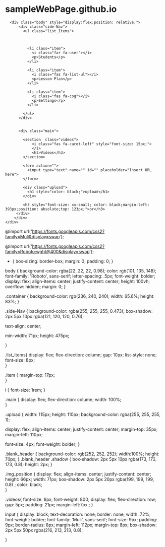 # sampleWebPage.github.io
<!DOCTYPE html>
<html lang="en">
<head>
  <meta charset="UTF-8">
  <meta http-equiv="X-UA-Compatible" content="IE=edge">
  <meta name="viewport" content="width=device-width, initial-scale=1.0">

  <script src="https://kit.fontawesome.com/ef1ae5f8d0.js" crossorigin="anonymous"></script>

<link rel="stylesheet" href="Sample.css">
  <title>Suvojit's Sample</title>

</head>
<body>
    <div class="container">
      <div class="blank_header">
        <div class="shadow"></div>
        <div class="img_position">
          <i style="font-size: 2rem;" class="far fa-dot-circle"></i>
        </div>
      </div>

      <div class="body" style="display:flex;position: relative;"> 
          <div class="side-Nav">
            <ul class="list_Items">
            
            

              <li class="item">
                <i class="far fa-user"></i>
                <p>Students</p>
              </li>

              <li class="item">
                <i class="fas fa-list-ul"></i>
                <p>Lesson Plan</p>
              </li>

              <li class="item">
                <i class="fas fa-cog"></i>
                <p>Settings</p>
              </li>
             
            </ul>
          </div>

          
          <div class="main">
          
            <section  class="videos">
                <i class="fas fa-caret-left" style="font-size: 15px;">              
                </i>
                <h3>Videos</h3>           
            </section>
          
            <form action="">
              <input type="text" name="" id="" placeholder="Insert URL here">
            </form>
           
            <div class="upload">
              <h1 style="color: black;">upload</h1>
            </div>

            <h3 style="font-size: xx-small; color: black;margin-left: 393px;position: absolute;top: 123px;">or</h3>
         </div>
        </div>
    </div>
</body>
</html>






@import url('https://fonts.googleapis.com/css2?family=Muli&display=swap');

@import url('https://fonts.googleapis.com/css2?family=Roboto:wght@400&display=swap');


* {
  box-sizing: border-box;
  margin: 0;
  padding: 0;
}

body {
  background-color: rgba(22, 22, 22, 0.98);
  color: rgb(101, 135, 148);
  font-family: 'Roboto', sans-serif;
  letter-spacing: .5px;
  font-weight: bolder;
  display: flex;
  align-items: center;
  justify-content: center;
  height: 100vh;
  overflow: hidden;
  margin: 0;
}


.container {
  background-color: rgb(236, 240, 240);
  width: 65.6%;
  height: 83%;
}

.side-Nav {
  background-color: rgba(255, 255, 255, 0.473);
  box-shadow: 2px 5px 10px rgba(121, 120, 120, 0.76);
  
  text-align: center;

  min-width: 71px;
  height: 475px;
  
}


.list_Items{
  display: flex;
  flex-direction: column;
  gap: 10px;
  list-style: none; 
  font-size: 8px;  
}

.item {
  margin-top: 17px;  
}


i {
  font-size: 1rem;
}

.main {
  display: flex;
  flex-direction: column;
  width: 100%;  
}

.upload {
  width: 115px;
  height: 110px;
  background-color: rgba(255, 255, 255, 1);
  
  display: flex;
  align-items: center;
  justify-content: center;
  margin-top: 35px;
  margin-left: 110px;

  font-size: 4px;
  font-weight: bolder;
}

.blank_header {
  background-color: rgb(252, 252, 252);
  width:100%;
  height: 70px;
}
.blank_header .shadow {
  box-shadow: 2px 5px 10px rgba(173, 173, 173, 0.8);
  height: 2px;
}

.img_position {
  display: flex;
  align-items: center;
  justify-content: center;
  height: 66px;
  width: 71px;
  box-shadow: 2px 5px 20px rgba(199, 199, 199, 0.8) ; 
  color: black;  
}

.videos{
  font-size: 9px;
  font-weight: 800;
  display: flex;
  flex-direction: row;
  gap: 5px;
  padding: 21px;
  margin-left:7px ;
}

input {
  display: block;
  text-decoration: none;
  border: none;
  width: 72%;
  font-weight: bolder;
  font-family: 'Muli', sans-serif;
  font-size: 9px;
  padding: 9px;
  border-radius: 8px;
  margin-left: 112px;
  margin-top: 8px;
  box-shadow: 2px 5px 50px rgba(216, 213, 213, 0.8);
 
}
